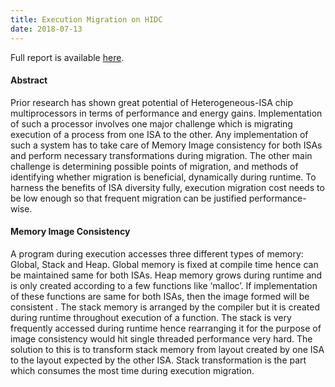 ```yaml
---
title: Execution Migration on HIDC
date: 2018-07-13
---
```


Full report is available [here](/pdfs/hidc_report.pdf).

#### Abstract

Prior research has shown great potential of Heterogeneous-ISA chip multiprocessors in terms of
performance and energy gains. Implementation of such a processor involves one major challenge
which is migrating execution of a process from one ISA to the other. Any implementation of such
a system has to take care of Memory Image consistency for both ISAs and perform necessary
transformations during migration. The other main challenge is determining possible points of
migration, and methods of identifying whether migration is beneficial, dynamically during runtime.
To harness the benefits of ISA diversity fully, execution migration cost needs to be low enough so
that frequent migration can be justified performance-wise.

#### Memory Image Consistency

A program during execution accesses three different types of memory: Global, Stack and Heap.
Global memory is fixed at compile time hence can be maintained same for both ISAs. Heap
memory grows during runtime and is only created according to a few functions like ‘malloc’. If
implementation of these functions are same for both ISAs, then the image formed will be consistent
. The stack memory is arranged by the compiler but it is created during runtime throughout
execution of a function. The stack is very frequently accessed during runtime hence rearranging it
for the purpose of image consistency would hit single threaded performance very hard.
The solution to this is to transform stack memory from layout created by one ISA to the layout
expected by the other ISA. Stack transformation is the part which consumes the most time during
execution migration.

